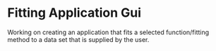 # Fitting Application Gui
 Working on creating an application that fits a selected function/fitting method to a data set that is supplied by the user.

